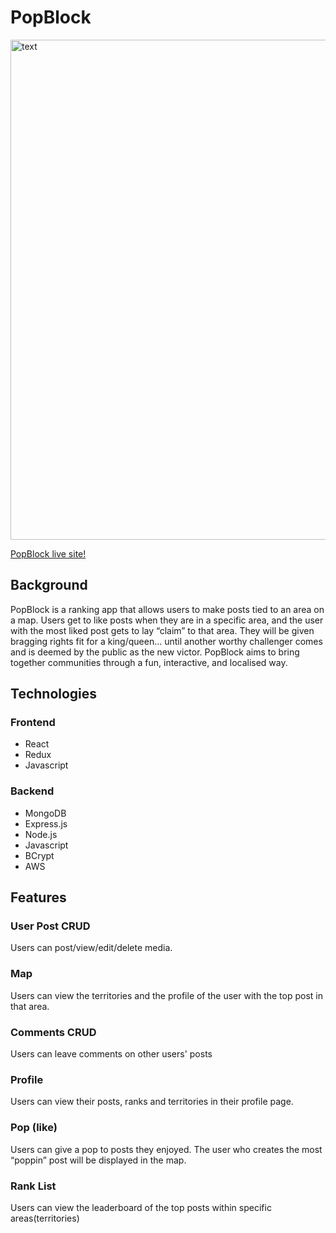 # PopBlock

<img src="https://kslportfolio.s3.us-west-1.amazonaws.com/PopBlock.gif" alt="text" width="800"/>


[PopBlock live site!](https://popblock.onrender.com)


## Background


PopBlock is a ranking app that allows users to make posts tied to an area on a map.
Users get to like posts when they are in a specific area, and the user with the most liked post gets to lay “claim” to that area. They will be given bragging rights fit for a king/queen… until another worthy challenger comes and is deemed by the public as the new victor. PopBlock aims to bring together communities through a fun, interactive, and localised way.


## Technologies


### Frontend
- React
- Redux
- Javascript


### Backend
- MongoDB
- Express.js
- Node.js
- Javascript
- BCrypt
- AWS


## Features


### User Post CRUD


Users can post/view/edit/delete media.




### Map


Users can view the territories and the profile of the user with the top post in that area.


### Comments CRUD


Users can leave comments on other users' posts




### Profile


Users can view their posts, ranks and territories in their profile page.




### Pop (like)


Users can give a pop to posts they enjoyed. The user who creates the most “poppin” post will be displayed in the map.




### Rank List


Users can view the leaderboard of the top posts within specific areas(territories)
